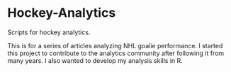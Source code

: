 # Hockey-Analytics
Scripts for hockey analytics.

This is for a series of articles analyzing NHL goalie performance. I started this project to contribute to the analytics community after following it from many years. I also wanted to develop my analysis skills in R.
